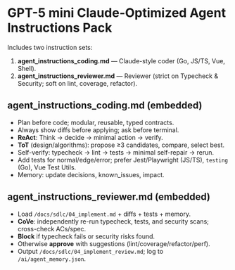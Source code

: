 # GPT-5 mini Claude-Optimized Agent Instructions Pack

Includes two instruction sets:

1. **agent_instructions_coding.md** — Claude-style coder (Go, JS/TS, Vue, Shell).
2. **agent_instructions_reviewer.md** — Reviewer (strict on Typecheck & Security; soft on lint, coverage, refactor).

## agent_instructions_coding.md (embedded)

-   Plan before code; modular, reusable, typed contracts.
-   Always show diffs before applying; ask before terminal.
-   **ReAct**: Think → decide → minimal action → verify.
-   **ToT** (design/algorithms): propose ≥3 candidates, compare, select best.
-   Self-verify: typecheck → lint → tests → minimal self-repair → rerun.
-   Add tests for normal/edge/error; prefer Jest/Playwright (JS/TS), `testing` (Go), Vue Test Utils.
-   Memory: update decisions, known_issues, impact.

## agent_instructions_reviewer.md (embedded)

-   Load `/docs/sdlc/04_implement.md` + diffs + tests + memory.
-   **CoVe**: independently re-run typecheck, tests, and security scans; cross-check ACs/spec.
-   **Block** if typecheck fails or security risks found.
-   Otherwise **approve** with suggestions (lint/coverage/refactor/perf).
-   Output `/docs/sdlc/04_implement_review.md`; log to `/ai/agent_memory.json`.
